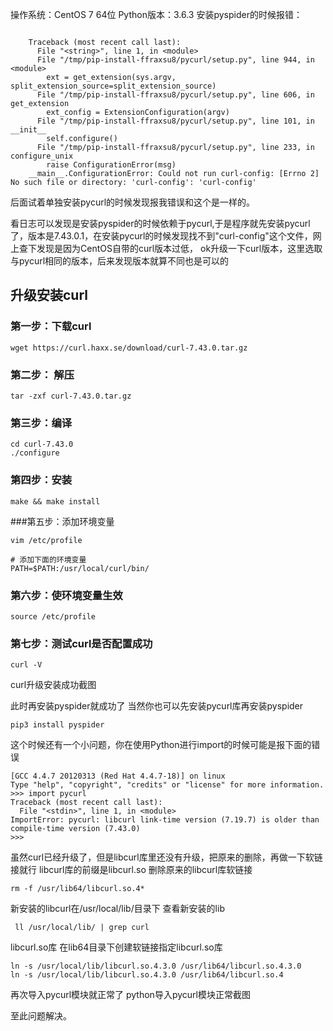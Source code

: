 操作系统：CentOS 7 64位
Python版本：3.6.3
安装pyspider的时候报错：
```
 
    Traceback (most recent call last):
      File "<string>", line 1, in <module>
      File "/tmp/pip-install-ffraxsu8/pycurl/setup.py", line 944, in <module>
        ext = get_extension(sys.argv, split_extension_source=split_extension_source)
      File "/tmp/pip-install-ffraxsu8/pycurl/setup.py", line 606, in get_extension
        ext_config = ExtensionConfiguration(argv)
      File "/tmp/pip-install-ffraxsu8/pycurl/setup.py", line 101, in __init__
        self.configure()
      File "/tmp/pip-install-ffraxsu8/pycurl/setup.py", line 233, in configure_unix
        raise ConfigurationError(msg)
    __main__.ConfigurationError: Could not run curl-config: [Errno 2] No such file or directory: 'curl-config': 'curl-config'
```

后面试着单独安装pycurl的时候发现报我错误和这个是一样的。

看日志可以发现是安装pyspider的时候依赖于pycurl,于是程序就先安装pycurl了，版本是7.43.0.1，在安装pycurl的时候发现找不到"curl-config"这个文件，网上查下发现是因为CentOS自带的curl版本过低，
ok升级一下curl版本，这里选取与pycurl相同的版本，后来发现版本就算不同也是可以的

## 升级安装curl
### 第一步：下载curl
```
wget https://curl.haxx.se/download/curl-7.43.0.tar.gz
```

### 第二步： 解压
```
tar -zxf curl-7.43.0.tar.gz
```

### 第三步：编译
```
cd curl-7.43.0
./configure
```

### 第四步：安装
```
make && make install
```

###第五步：添加环境变量
```
vim /etc/profile 
```
```
# 添加下面的环境变量
PATH=$PATH:/usr/local/curl/bin/
```

### 第六步：使环境变量生效
```
source /etc/profile
```

### 第七步：测试curl是否配置成功
```
curl -V
```

curl升级安装成功截图

此时再安装pyspider就成功了
当然你也可以先安装pycurl库再安装pyspider
```
pip3 install pyspider
```

这个时候还有一个小问题，你在使用Python进行import的时候可能是报下面的错误
```
[GCC 4.4.7 20120313 (Red Hat 4.4.7-18)] on linux
Type "help", "copyright", "credits" or "license" for more information.
>>> import pycurl
Traceback (most recent call last):
  File "<stdin>", line 1, in <module>
ImportError: pycurl: libcurl link-time version (7.19.7) is older than compile-time version (7.43.0)
>>>
```

虽然curl已经升级了，但是libcurl库里还没有升级，把原来的删除，再做一下软链接就行
libcurl库的前缀是libcurl.so
删除原来的libcurl库软链接
```
rm -f /usr/lib64/libcurl.so.4*
```

新安装的libcurl在/usr/local/lib/目录下
查看新安装的lib
```
 ll /usr/local/lib/ | grep curl
```

libcurl.so库
在lib64目录下创建软链接指定libcurl.so库
```
ln -s /usr/local/lib/libcurl.so.4.3.0 /usr/lib64/libcurl.so.4.3.0
ln -s /usr/local/lib/libcurl.so.4.3.0 /usr/lib64/libcurl.so.4
```
 
再次导入pycurl模块就正常了
python导入pycurl模块正常截图

至此问题解决。
